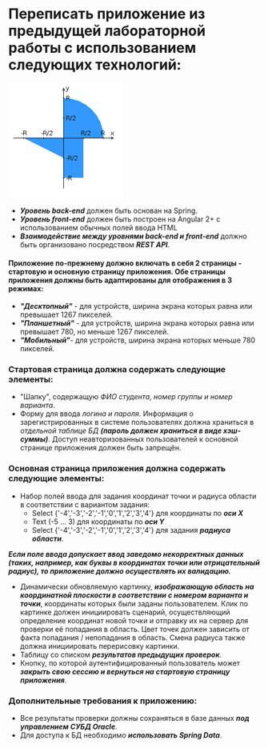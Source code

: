 # Переписать приложение из предыдущей лабораторной работы с использованием следующих технологий:

![Техническое задание](areas.png)

* ***Уровень back-end*** должен быть основан на Spring.
* ***Уровень front-end*** должен быть построен на Angular 2+ с использованием обычных полей ввода HTML
* ***Взаимодействие между уровнями back-end и front-end*** должно быть организовано посредством ***REST API***.

#### Приложение по-прежнему должно включать в себя 2 страницы - стартовую и основную страницу приложения. Обе страницы приложения должны быть адаптированы для отображения в 3 режимах:

* ***"Десктопный"*** - для устройств, ширина экрана которых равна или превышает 1267 пикселей.
* ***"Планшетный"*** - для устройств, ширина экрана которых равна или превышает 780, но меньше 1267 пикселей.
* ***"Мобильный"***- для устройств, ширина экрана которых меньше 780 пикселей.

### Стартовая страница должна содержать следующие элементы:

* "Шапку", содержащую *ФИО студента, номер группы и номер варианта*.
* Форму для ввода *логина и пароля*. Информация о зарегистрированных в системе пользователях должна храниться в *отдельной таблице БД* ***(пароль должен храниться в виде хэш-суммы)***. Доступ неавторизованных пользователей к основной странице приложения должен быть запрещён.

### Основная страница приложения должна содержать следующие элементы:

* Набор полей ввода для задания координат точки и радиуса области в соответствии с вариантом задания:
    * Select {'-4','-3','-2','-1','0','1','2','3','4'} для координаты по ***оси X***
    * Text (-5 ... 3) для координаты по ***оси Y***
    * Select {'-4','-3','-2','-1','0','1','2','3','4'} для задания ***радиуса области***.

***Если поле ввода допускает ввод заведомо некорректных данных (таких, например, как буквы в координатах точки или отрицательный радиус), то приложение должно осуществлять их валидацию.***

* Динамически обновляемую картинку, ***изображающую область на координатной плоскости в соответствии с номером варианта и точки***, координаты которых были заданы пользователем. Клик по картинке должен инициировать сценарий, осуществляющий определение координат новой точки и отправку их на сервер для проверки её попадания в область. Цвет точек должен зависить от факта попадания / непопадания в область. Смена радиуса также должна инициировать перерисовку картинки.
* Таблицу со списком ***результатов предыдущих проверок***.
* Кнопку, по которой аутентифицированный пользователь может ***закрыть свою сессию и вернуться на стартовую страницу приложения***.

### Дополнительные требования к приложению:

* Все результаты проверки должны сохраняться в базе данных ***под управлением СУБД Oracle***.
* Для доступа к БД необходимо ***использовать Spring Data***.